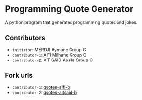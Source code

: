 # Programming Quote Generator

A python program that generates programming quotes and jokes.

## Contributors
- `initiator`: MERDJI Aymane Group C
- `contributor-1`: AIFI Milhane Group C
- `contributor-2`: AIT SAID Assila Group C  

## Fork urls
- `contributor-1`: [quotes-aifi-b](https://github.com/Milyagami/quotes-aifi-c)
- `contributor-2`: [quotes-aitsaid-b](https://github.com/assilas/quotes-aitsaid-c)
